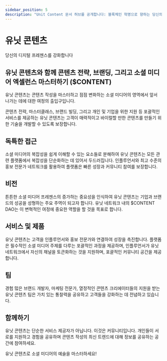 ```yaml
---
sidebar_position: 5
description: "Unit Content 문서 허브를 공개합니다: 블록체인 혁명으로 향하는 당신의 문을 열다."
---
```


# 유닛 콘텐츠

당신의 디지털 프레젠스를 강화합니다

## 유닛 콘텐츠와 함께 콘텐츠 전략, 브랜딩, 그리고 소셜 미디어 엑셀런스 마스터하기 ($CONTENT)

유닛 콘텐츠는 콘텐츠 작성을 마스터하고 점점 변화하는 소셜 미디어의 영역에서 앞서 나가는 데에 대한 여정의 출입구입니다.

콘텐츠 전략, 마스터클래스, 브랜드 빌딩, 그리고 개인 및 기업을 위한 지원 등 포괄적인 서비스를 제공하는 유닛 콘텐츠는 고객이 매력적이고 바이럴할 만한 콘텐츠를 만들기 위한 기술을 개발할 수 있도록 보장합니다.

## 독특한 접근

소셜 미디어의 복잡성을 쉽게 이해할 수 있는 요소들로 분해하여 유닛 콘텐츠는 모든 관련 플랫폼에서 복잡성을 단순화하는 데 있어서 두드러집니다.
인플루언서와 최고 수준의 홍보 전문가 네트워크를 활용하여 플랫폼은 빠른 성장과 커뮤니티 참여를 보장합니다.

## 비전

튼튼한 소셜 미디어 프레젠스의 증가하는 중요성을 인식하여 유닛 콘텐츠는 기업과 브랜드의 성공을 성형하는 주요 주역이 되고자 합니다. 유닛 네트워크 내의 $CONTENT DAO는 이 변혁적인 여정에 중요한 역할을 할 것을 목표로 합니다.

## 서비스 및 제품

유닛 콘텐츠는 고객을 인플루언서와 홍보 전문가와 연결하여 성장을 촉진합니다.
플랫폼은 필수적인 소셜 미디어 주제를 다루는 포괄적인 과정을 제공하며, 인플루언서가 유닛 네트워크에서 자신의 채널을 토큰화하는 것을 지원하며, 포괄적인 커뮤니티 공간을 제공합니다.

## 팀

경험 많은 브랜드 개발자, 마케팅 전문가, 열정적인 콘텐츠 크리에이터들의 지원을 받는 유닛 콘텐츠 팀은 가치 있는 통찰력을 공유하고 고객들을 강화하는 데 전념하고 있습니다.

## 함께하기

유닛 콘텐츠는 단순한 서비스 제공자가 아닙니다. 이것은 커뮤니티입니다. 개인들이 서로를 지원하고 경험을 공유하며 콘텐츠 작성의 최신 트렌드에 대해 정보를 공유하는 공간에 참여하세요.

유닛 콘텐츠로 소셜 미디어의 예술을 마스터하세요!
